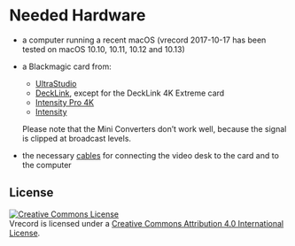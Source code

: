 # Needed Hardware

- a computer running a recent macOS (vrecord 2017-10-17 has been tested on macOS 10.10, 10.11, 10.12 and 10.13)
- a Blackmagic card from:

  - [UltraStudio](https://www.blackmagicdesign.com/products/ultrastudiothunderbolt)
  - [DeckLink](https://www.blackmagicdesign.com/products/decklink), except for the DeckLink 4K Extreme card
  - [Intensity Pro 4K](https://www.blackmagicdesign.com/products/intensitypro4k)
  - [Intensity](https://www.blackmagicdesign.com/products/intensity)
  
  Please note that the Mini Converters don’t work well, because the signal is clipped at broadcast levels.

- the necessary [cables](https://amiaopensource.github.io/cable-bible/) for connecting the video desk to the card and to the computer

## License

<a rel="license" href="https://creativecommons.org/licenses/by/4.0/"><img alt="Creative Commons License" style="border-width:0" src="https://i.creativecommons.org/l/by/4.0/80x15.png"></a><br>Vrecord is licensed under a <a rel="license" href="https://creativecommons.org/licenses/by/4.0/">Creative Commons Attribution 4.0 International License</a>.
